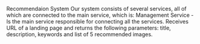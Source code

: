 
Recommendaion System
Our system consists of several services, all of which are connected to the main service, which is:
Management Service - Is the main service responsible for connecting all the services. Receives URL of a landing page and returns the following parameters: title, description, keywords and list of 5 recommended images. 




